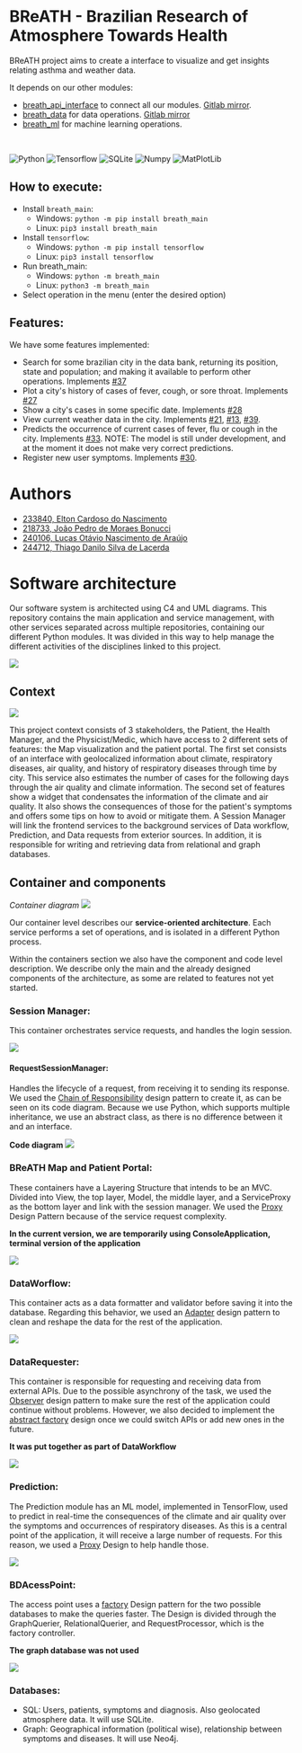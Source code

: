 # BReATH - Brazilian Research of Atmosphere Towards Health

BReATH project aims to create a interface to visualize and get insights relating asthma and weather data.

It depends on our other modules:
- [breath_api_interface](https://github.com/BReATH-Brazilian-Research/breath_api_interface) to connect all our modules. [Gitlab mirror](https://gitlab.com/breath_unicamp/breath_api_interface).
- [breath_data](https://github.com/BReATH-Brazilian-Research/breath_data) for data operations. [Gitlab mirror](https://gitlab.com/breath_unicamp/breath_api_interface)
- [breath_ml](https://github.com/BReATH-Brazilian-Research/breath_ml) for machine learning operations. 

<br>

![Python](https://img.shields.io/badge/Python-3776AB?style=for-the-badge&logo=python&logoColor=white) ![Tensorflow](https://img.shields.io/badge/TensorFlow-FF6F00?style=for-the-badge&logo=TensorFlow&logoColor=white) ![SQLite](https://img.shields.io/badge/SQLite-07405E?style=for-the-badge&logo=sqlite&logoColor=white) ![Numpy](https://img.shields.io/badge/Numpy-777BB4?style=for-the-badge&logo=numpy&logoColor=white) ![MatPlotLib](https://img.shields.io/badge/Matplotlib-11557C?style=for-the-badge)

## How to execute:

- Install `breath_main`: 
  - Windows: `python -m pip install breath_main`
  - Linux: `pip3 install breath_main`
- Install `tensorflow`:
  - Windows: `python -m pip install tensorflow`
  - Linux: `pip3 install tensorflow`
- Run breath_main:
  - Windows: `python -m breath_main`
  - Linux: `python3 -m breath_main`
- Select operation in the menu (enter the desired option)

## Features:

We have some features implemented:

- Search for some brazilian city in the data bank, returning its position, state and population; and making it available to perform other operations. Implements [#37](https://gitlab.com/breath_unicamp/breath-brazilian-research-of-atmosphere-towards-health/-/issues/37)
- Plot a city's history of cases of fever, cough, or sore throat. Implements [#27](https://gitlab.com/breath_unicamp/breath-brazilian-research-of-atmosphere-towards-health/-/issues/27)
- Show a city's cases in some specific date. Implements [#28](https://gitlab.com/breath_unicamp/breath-brazilian-research-of-atmosphere-towards-health/-/issues/28)
- View current weather data in the city. Implements [#21](https://gitlab.com/breath_unicamp/breath-brazilian-research-of-atmosphere-towards-health/-/issues/21), [#13](https://gitlab.com/breath_unicamp/breath-brazilian-research-of-atmosphere-towards-health/-/issues/13), [#39](https://gitlab.com/breath_unicamp/breath-brazilian-research-of-atmosphere-towards-health/-/issues/39).
- Predicts the occurrence of current cases of fever, flu or cough in the city. Implements [#33](https://gitlab.com/breath_unicamp/breath-brazilian-research-of-atmosphere-towards-health/-/issues/33). NOTE: The model is still under development, and at the moment it does not make very correct predictions.
- Register new user symptoms. Implements [#30](https://gitlab.com/breath_unicamp/breath-brazilian-research-of-atmosphere-towards-health/-/issues/30).

# Authors

- [233840, Elton Cardoso do Nascimento](https://github.com/EltonCN)
- [218733, João Pedro de Moraes Bonucci](https://github.com/Joao-Pedro-MB)
- [240106, Lucas Otávio Nascimento de Araújo](https://github.com/Lucas-Otavio)
- [244712, Thiago Danilo Silva de Lacerda](https://github.com/ThiagoDSL)

# Software architecture

Our software system is architected using C4 and UML diagrams. This repository contains the main application and service management, with other services separated across multiple repositories, containing our different Python modules. It was divided in this way to help manage the different activities of the disciplines linked to this project.

![](images/PythonModules.png) 


## Context
![](images/Context.png) 

This project context consists of 3 stakeholders, the Patient, the Health Manager, and the Physicist/Medic, which have access to 2 different sets of features: the Map visualization and the patient portal. 
The first set consists of an interface with geolocalized information about climate, respiratory diseases, air quality, and history of respiratory diseases through time by city. This service also estimates the number of cases for the following days through the air quality and climate information.
The second set of features show a widget that condensates the information of the climate and air quality. It also shows the consequences of those for the patient's symptoms and offers some tips on how to avoid or mitigate them.
A Session Manager will link the frontend services to the background services of Data workflow, Prediction, and Data requests from exterior sources. In addition, it is responsible for writing and retrieving data from relational and graph databases.

## Container and components

_Container diagram_
![](images/Container.png) 

Our container level describes our **service-oriented architecture**. Each service performs a set of operations, and is isolated in a different Python process. 

Within the containers section we also have the component and code level description. We describe only the main and the already designed components of the architecture, as some are related to features not yet started.


### Session Manager:
This container orchestrates service requests, and handles the login session.

![](images\Diagram_SessionManager.PNG)

#### RequestSessionManager:
Handles the lifecycle of a request, from receiving it to sending its response.
We used the [Chain of Responsibility](https://refactoring.guru/pt-br/design-patterns/chain-of-responsibility) design pattern to create it, as can be seen on its code diagram. Because we use Python, which supports multiple inheritance, we use an abstract class, as there is no difference between it and an interface.

__Code diagram__
![](images/Code.png)

### BReATH Map and Patient Portal:
These containers have a Layering Structure that intends to be an MVC. Divided into View, the top layer, Model, the middle layer, and a ServiceProxy as the bottom layer and link with the session manager. We used the [Proxy](https://refactoring.guru/pt-br/design-patterns/proxy) Design Pattern because of the service request complexity.

**In the current version, we are temporarily using ConsoleApplication, terminal version of the application**

![](images\Diagram_Portal.PNG)

### DataWorflow: 
This container acts as a data formatter and validator before saving it into the database. Regarding this behavior, we used an [Adapter](https://refactoring.guru/design-patterns/adapter) design pattern to clean and reshape the data for the rest of the application.

![](images/Diagram_DataWorkflow.PNG)

### DataRequester: 
This container is responsible for requesting and receiving data from external APIs. Due to the possible asynchrony of the task, we used the [Observer](https://refactoring.guru/design-patterns/observer) design pattern to make sure the rest of the application could continue without problems. However, we also decided to implement the [abstract factory](https://refactoring.guru/design-patterns/abstract-factory) design once we could switch APIs or add new ones in the future.

**It was put together as part of DataWorkflow**

![](images\Diagram_DataRequester.PNG)

### Prediction:
The Prediction module has an ML model, implemented in TensorFlow, used to predict in real-time the consequences of the climate and air quality over the symptoms and occurrences of respiratory diseases. As this is a central point of the application, it will receive a large number of requests. For this reason, we used a [Proxy](https://refactoring.guru/design-patterns/proxy) Design to help handle those.

![](images\Diagram_Prediction.PNG)

### BDAcessPoint:
The access point uses a [factory](https://refactoring.guru/design-patterns/abstract-factory) Design pattern for the two possible databases to make the queries faster. The Design is divided through the GraphQuerier, RelationalQuerier, and RequestProcessor, which is the factory controller.

**The graph database was not used**

![](images\Diagram_BD_AcessPoint.PNG)

### Databases:
- SQL: Users, patients, symptoms and diagnosis. Also geolocated atmosphere data. It will use SQLite.
- Graph: Geographical information (political wise), relationship between symptoms and diseases. It will use Neo4j.